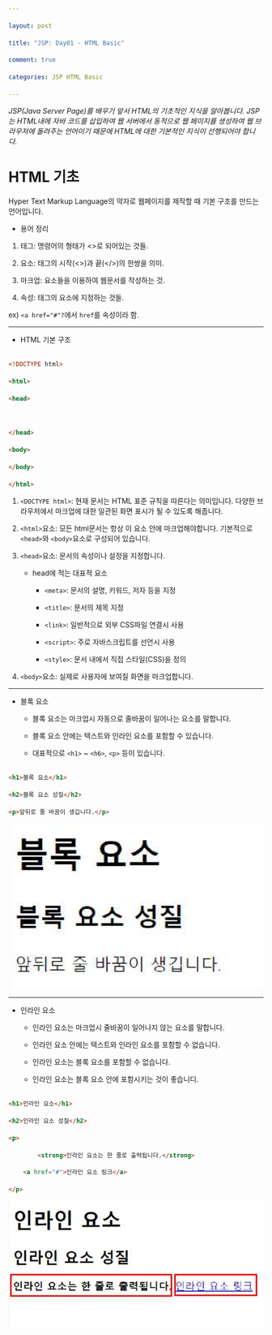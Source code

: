 ```yaml
---

layout: post

title: "JSP: Day01 - HTML Basic"

comment: true

categories: JSP HTML Basic

---
```




*JSP(Java Server Page)를 배우기 앞서 HTML의 기초적인 지식을 알아봅니다. JSP는 HTML내에 자바 코드를 삽입하여 웹 서버에서 동적으로 웹 페이지를 생성하여 웹 브라우저에 돌려주는 언어이기 때문에 HTML에 대한 기본적인 지식이 선행되어야 합니다.*



# HTML 기초



Hyper Text Markup Language의 약자로 웹페이지를 제작할 때 기본 구조를 만드는 언어입니다.



* 용어 정리

1. 태그: 명령어의 형태가 <>로 되어있는 것들.

2. 요소: 태그의 시작(<>)과 끝(</>)의 한쌍을 의미.

3. 마크업: 요소들을 이용하여 웹문서를 작성하는 것.

4. 속성: 태그의 요소에 지정하는 것들.

ex) `<a href="#"?`에서 `href`를 속성이라 함.

___



* HTML 기본 구조



```html

<!DOCTYPE html>

<html>

<head>



</head>

<body>

</body>

</html>

```



1. `<DOCTYPE html>`: 현재 문서는 HTML 표준 규칙을 따른다는 의미입니다. 다양한 브라우저에서 마크업에 대한 일관된 화면 표시가 될 수 있도록 해줍니다.

2. `<html>`요소: 모든 html문서는 항상 이 요소 안에 마크업해야합니다. 기본적으로 `<head>`와 `<body>`요소로 구성되어 있습니다.

3. `<head>`요소: 문서의 속성이나 설정을 지정합니다.

	- head에 적는 대표적 요소

		* `<meta>`: 문서의 설명, 키워드, 저자 등을 지정

		* `<title>`: 문서의 제목 지정

		* `<link>`: 일반적으로 외부 CSS파일 연결시 사용

		* `<script>`: 주로 자바스크립트를 선언시 사용

		* `<style>`: 문서 내에서 직접 스타일(CSS)을 정의

4. `<body>`요소: 실제로 사용자에 보여질 화면을 마크업합니다.

___



* 블록 요소

	- 블록 요소는 마크업시 자동으로 줄바꿈이 일어나는 요소를 말합니다.

	- 블록 요소 안에는 텍스트와 인라인 요소를 포함할 수 있습니다.

	- 대표적으로 `<h1>` ~ `<h6>`, `<p>` 등이 있습니다.



```html

<h1>블록 요소</h1>

<h2>블록 요소 성질</h2>

<p>앞뒤로 줄 바꿈이 생깁니다.</p>

```



![block-elements](./images/block-elements.PNG "블록 요소")



___



* 인라인 요소

	- 인라인 요소는 마크업시 줄바꿈이 일어나지 않는 요소를 말합니다.

	- 인라인 요소 안에는 텍스트와 인라인 요소를 포함할 수 없습니다.

	- 인라인 요소는 블록 요소를 포함할 수 없습니다.

	- 인라인 요소는 블록 요소 안에 포함시키는 것이 좋습니디.



```html

<h1>인라인 요소</h1>

<h2>인라인 요소 성질</h2>

<p>

		<strong>인라인 요소는 한 줄로 출력됩니다.</strong>

	<a href="#">인라인 요소 링크</a>

</p>

```



![inline-elements](./images/inline-elements.PNG "인라인 요소")



